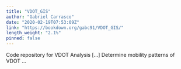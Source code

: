 ```yaml
---
title: "VDOT_GIS"
author: "Gabriel Carrasco"
date: "2020-02-19T07:53:09Z"
link: "https://bookdown.org/gabc91/VDOT_GIS/"
length_weight: "2.1%"
pinned: false
---
```


Code repository for VDOT Analysis [...] Determine mobility patterns of VDOT ...
